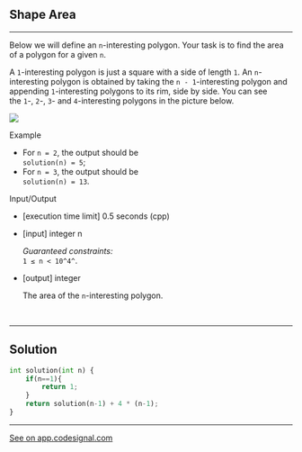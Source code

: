 ## Shape Area
---
Below we will define an `n`-interesting polygon. Your task is to find the area of a polygon for a given `n`.

A `1`-interesting polygon is just a square with a side of length `1`. An `n`-interesting polygon is obtained by taking the `n - 1`-interesting polygon and appending `1`-interesting polygons to its rim, side by side. You can see the `1`-, `2`-, `3`- and `4`-interesting polygons in the picture below.

![](https://codesignal.s3.amazonaws.com/tasks/shapeArea/img/area.png?_tm=1624642306583)

Example

-   For `n = 2`, the output should be\
    `solution(n) = 5`;
-   For `n = 3`, the output should be\
    `solution(n) = 13`.

Input/Output

-   [execution time limit] 0.5 seconds (cpp)

-   [input] integer n

    *Guaranteed constraints:*\
    `1 ≤ n < 10^4^`.

-   [output] integer

    The area of the `n`-interesting polygon.

<br>

---
## Solution

```python
int solution(int n) {
    if(n==1){
        return 1;
    }
    return solution(n-1) + 4 * (n-1);
}
```

---
[See on app.codesignal.com](https://app.codesignal.com/arcade/intro/level-2/yuGuHvcCaFCKk56rJ)
